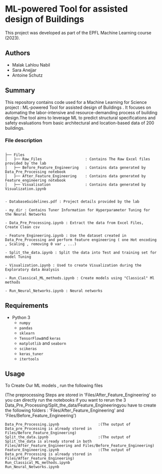 # ML-powered Tool for assisted design of Buildings 

This project was developed as part of the EPFL Machine Learning course (2023).

## Authors
- Malak Lahlou Nabil
- Sara Anejjar
- Antoine Schutz

## Summary
This repository contains code used for a Machine Learning for Science project : ML-powered Tool for assisted design of Buildings .
It focuses on automating the labor-intensive and resource-demanding process of building design.The tool aims to leverage ML to predict structural specifications and safety evaluations from basic architectural and location-based data of
200 buildings.


### File description
```

├── Files 
│   ├── Raw_Files                    : Contains The Raw Excel files provided by the lab
│   ├── Before_Feature_Engineering   : Contains data generated by Data_Pre_Processing notebook
│   ├── After_Feature_Engineering    : Contains data generated by Feature_engineering notebook
│   ├── Visualisation                : Contains data generated by Visualization.ipynb


- DatabaseGuidelines.pdf : Project details provided by the lab

- my_dir : Contains Tuner Information for Hyperparameter Tuning for the Neural Networks

- Data_Pre_Processing.ipynb : Extract the data from Excel Files, Create Clean csv

- Feature_Engineering.ipynb : Use the dataset created in Data_Pre_Processing and perform feature engineering ( one Hot encoding , Scaling , removing 0 var , ...)

- Split_the_data.ipynb : Split the data into Test and training set for model Tuning

- Visualization.ipynb : Used to create Visualization during the Exploratory data Analysis 

- Run_Classical_ML_methods.ipynb : Create models using "Classical" Ml methods

- Run_Neural_Networks.ipynb : Neural networks 
```



## Requirements
- Python 3
  - `numpy`
  - `pandas`
  - `sklearn`
  - `TensorFlow`and `keras`
  - `matplotlib` and `seaborn`
  - `scikeras`
  - `keras_tuner`
  - `itertools`
  
## Usage


To Create Our ML models , run the following files 

(The preprocessing Steps are stored in 'Files/After_Feature_Engineering' so you can directly run the notebooks
if you want to rerun the 3 Data_Pre_Processing/Split_the_data/Feature_Engineeringyou have to create the following folders : 
  'Files/After_Feature_Engineering' and 'Files/Before_Feature_Engineering')

```
Data_Pre_Processing.ipynb                  :(The output of Data_pre_Processing is already stored in Files/Before_Feature_Engineering)
Split_the_data.ipynb                       :(The output of Split_the_data is already stored in both Files/After_Feature_Engineering and Files/Before_Feature_Engineering)
Feature_Engineering.ipynb                  :(The output of Data_pre_Processing is already stored in Files/After_Feature_Engineering)
Run_Classical_ML_methods.ipynb
Run_Neural_Networks.ipynb
```


